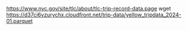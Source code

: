 
https://www.nyc.gov/site/tlc/about/tlc-trip-record-data.page
  wget https://d37ci6vzurychx.cloudfront.net/trip-data/yellow_tripdata_2024-01.parquet

